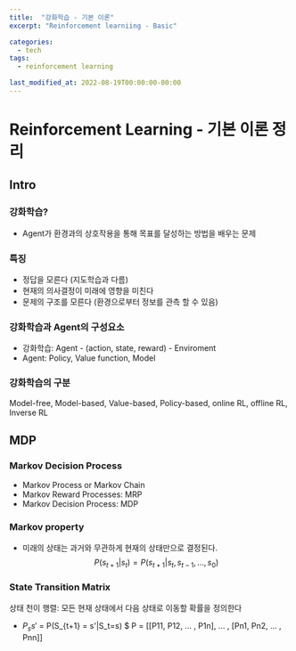 ```yaml
---
title:  "강화학습 - 기본 이론"
excerpt: "Reinforcement learniing - Basic"

categories:
  - tech
tags:
  - reinforcement learning

last_modified_at: 2022-08-19T00:00:00-00:00
---
```


# Reinforcement Learning - 기본 이론 정리

## Intro
### 강화학습?
* Agent가 환경과의 상호작용을 통해 목표를 달성하는 방법을 배우는 문제

### 특징
* 정답을 모른다 (지도학습과 다름)
* 현재의 의사결정이 미래에 영향을 미친다
* 문제의 구조를 모른다 (환경으로부터 정보를 관측 할 수 있음)

### 강화학습과 Agent의 구성요소
* 강화학습: Agent - (action, state, reward) - Enviroment
* Agent: Policy, Value function, Model

### 강화학습의 구분
Model-free, Model-based, Value-based, Policy-based, online RL, offline RL, Inverse RL

## MDP
### Markov Decision Process
* Markov Process or Markov Chain
* Markov Reward Processes: MRP
* Markov Decision Process: MDP

### Markov property
* 미래의 상태는 과거와 무관하게 현재의 상태만으로 결정된다.\
$$P(s_{t+1}|s_t) = P(s_{t+1}|s_t, s_{t-1}, ... , s_0)$$

### State Transition Matrix
상태 천이 행렬: 모든 현재 상태에서 다음 상태로 이동할 확률을 정의한다
* $P_ss'$ = P(S_{t+1} = s'|S_t=s) $
P = [[P11, P12, ... , P1n],
    ... ,
    [Pn1, Pn2, ... , Pnn]]



